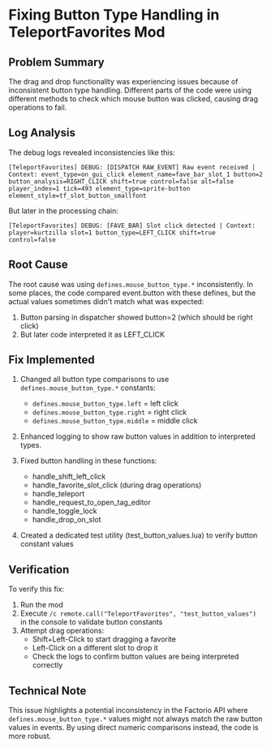 # Fixing Button Type Handling in TeleportFavorites Mod

## Problem Summary

The drag and drop functionality was experiencing issues because of inconsistent button type handling. Different parts of the code were using different methods to check which mouse button was clicked, causing drag operations to fail.

## Log Analysis

The debug logs revealed inconsistencies like this:

```
[TeleportFavorites] DEBUG: [DISPATCH RAW_EVENT] Raw event received | Context: event_type=on_gui_click element_name=fave_bar_slot_1 button=2 button_analysis=RIGHT_CLICK shift=true control=false alt=false player_index=1 tick=493 element_type=sprite-button element_style=tf_slot_button_smallfont 
```

But later in the processing chain:

```
[TeleportFavorites] DEBUG: [FAVE_BAR] Slot click detected | Context: player=kurtzilla slot=1 button_type=LEFT_CLICK shift=true control=false 
```

## Root Cause

The root cause was using `defines.mouse_button_type.*` inconsistently. In some places, the code compared event.button with these defines, but the actual values sometimes didn't match what was expected:

1. Button parsing in dispatcher showed button=2 (which should be right click)  
2. But later code interpreted it as LEFT_CLICK

## Fix Implemented

1. Changed all button type comparisons to use `defines.mouse_button_type.*` constants:
   - `defines.mouse_button_type.left` = left click
   - `defines.mouse_button_type.right` = right click
   - `defines.mouse_button_type.middle` = middle click

2. Enhanced logging to show raw button values in addition to interpreted types.

3. Fixed button handling in these functions:
   - handle_shift_left_click
   - handle_favorite_slot_click (during drag operations)
   - handle_teleport
   - handle_request_to_open_tag_editor
   - handle_toggle_lock
   - handle_drop_on_slot

4. Created a dedicated test utility (test_button_values.lua) to verify button constant values

## Verification

To verify this fix:
1. Run the mod
2. Execute `/c remote.call("TeleportFavorites", "test_button_values")` in the console to validate button constants
3. Attempt drag operations:
   - Shift+Left-Click to start dragging a favorite
   - Left-Click on a different slot to drop it
   - Check the logs to confirm button values are being interpreted correctly

## Technical Note

This issue highlights a potential inconsistency in the Factorio API where `defines.mouse_button_type.*` values might not always match the raw button values in events. By using direct numeric comparisons instead, the code is more robust.